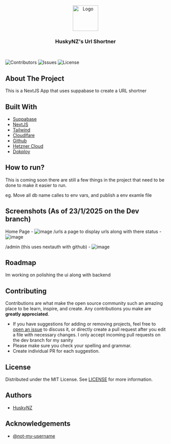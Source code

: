 <br/>
<p align="center">
  <a href="https://github.com/HuskyNZ/url-shortner">
    <img src="https://serv.hnz.li/logo/default.png" alt="Logo" width="80" height="80">
  </a>

  <h3 align="center">HuskyNZ's Url Shortner</h3>
  <br>

</p>

![Contributors](https://img.shields.io/github/contributors/HuskyNZ/url-shortner?color=dark-green) ![Issues](https://img.shields.io/github/issues/HuskyNZ/url-shortner) ![License](https://img.shields.io/github/license/HuskyNZ/url-shortner)

## About The Project

This is a NextJS App that uses suppabase to create a URL shortner

## Built With

- [Suppabase](https://supabase.com)
- [NextJS](https://nextjs.org/)
- [Tailwind](https://tailwindcss.com/)
- [Cloudlfare](https://www.cloudflare.com/)
- [Github](https://github.com/)
- [Hetzner Cloud](https://www.hetzner.com/cloud/)
- [Dokploy](https://dokploy.com/)

## How to run?

This is coming soon there are still a few things in the project that need to be done to make it easier to run. 

eg. Move all db name calles to env vars, and publish a env examle file

## Screenshots (As of 23/1/2025 on the Dev branch)
Home Page  - ![image](https://serv.husky.nz/URLSCREEN/Home.PNG)
/urls a page to display urls along with there status - ![image](https://serv.husky.nz/URLSCREEN/Urls.PNG)

/admin  (this uses nextauth with github) - ![image](https://serv.husky.nz/URLSCREEN/Admin.PNG)



## Roadmap

Im working on polishing the ui along with backend

## Contributing

Contributions are what make the open source community such an amazing place to be learn, inspire, and create. Any contributions you make are **greatly appreciated**.

- If you have suggestions for adding or removing projects, feel free to [open an issue](https://github.com/huskynz/url-shortner/issues/new) to discuss it, or directly create a pull request after you edit a file with necessary changes. I only accept incoming pull requests on the dev branch for my sanity
- Please make sure you check your spelling and grammar.
- Create individual PR for each suggestion.

## License

Distributed under the MIT License. See [LICENSE](https://github.com/huskynz/url-shortner/blob/master/LICENSE) for more information.

## Authors

- [HuskyNZ](https://www.husky.nz)

## Acknowledgements
- [@not-my-username](https://github.com/not-my-username)

